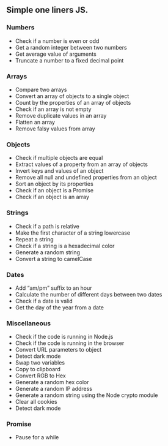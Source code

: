 ## Simple one liners JS.

### Numbers
* Check if a number is even or odd
* Get a random integer between two numbers
* Get average value of arguments
* Truncate a number to a fixed decimal point

### Arrays
* Compare two arrays
* Convert an array of objects to a single object
* Count by the properties of an array of objects
* Check if an array is not empty
* Remove duplicate values in an array
* Flatten an array
* Remove falsy values from array

### Objects
* Check if multiple objects are equal
* Extract values of a property from an array of objects
* Invert keys and values of an object
* Remove all null and undefined properties from an object
* Sort an object by its properties
* Check if an object is a Promise
* Check if an object is an array

### Strings
* Check if a path is relative
* Make the first character of a string lowercase
* Repeat a string
* Check if a string is a hexadecimal color
* Generate a random string
* Convert a string to camelCase

### Dates
* Add “am/pm” suffix to an hour
* Calculate the number of different days between two dates
* Check if a date is valid
* Get the day of the year from a date

### Miscellaneous
* Check if the code is running in Node.js
* Check if the code is running in the browser
* Convert URL parameters to object
* Detect dark mode
* Swap two variables
* Copy to clipboard
* Convert RGB to Hex
* Generate a random hex color
* Generate a random IP address
* Generate a random string using the Node crypto module
* Clear all cookies
* Detect dark mode

### Promise
* Pause for a while